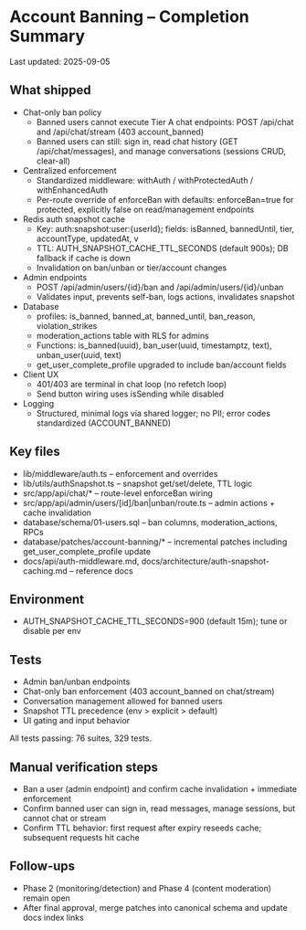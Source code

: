 # Account Banning – Completion Summary

Last updated: 2025-09-05

## What shipped

- Chat-only ban policy
  - Banned users cannot execute Tier A chat endpoints: POST /api/chat and /api/chat/stream (403 account_banned)
  - Banned users can still: sign in, read chat history (GET /api/chat/messages), and manage conversations (sessions CRUD, clear-all)
- Centralized enforcement
  - Standardized middleware: withAuth / withProtectedAuth / withEnhancedAuth
  - Per-route override of enforceBan with defaults: enforceBan=true for protected, explicitly false on read/management endpoints
- Redis auth snapshot cache
  - Key: auth:snapshot:user:{userId}; fields: isBanned, bannedUntil, tier, accountType, updatedAt, v
  - TTL: AUTH_SNAPSHOT_CACHE_TTL_SECONDS (default 900s); DB fallback if cache is down
  - Invalidation on ban/unban or tier/account changes
- Admin endpoints
  - POST /api/admin/users/{id}/ban and /api/admin/users/{id}/unban
  - Validates input, prevents self-ban, logs actions, invalidates snapshot
- Database
  - profiles: is_banned, banned_at, banned_until, ban_reason, violation_strikes
  - moderation_actions table with RLS for admins
  - Functions: is_banned(uuid), ban_user(uuid, timestamptz, text), unban_user(uuid, text)
  - get_user_complete_profile upgraded to include ban/account fields
- Client UX
  - 401/403 are terminal in chat loop (no refetch loop)
  - Send button wiring uses isSending while disabled
- Logging
  - Structured, minimal logs via shared logger; no PII; error codes standardized (ACCOUNT_BANNED)

## Key files

- lib/middleware/auth.ts – enforcement and overrides
- lib/utils/authSnapshot.ts – snapshot get/set/delete, TTL logic
- src/app/api/chat/\* – route-level enforceBan wiring
- src/app/api/admin/users/[id]/ban|unban/route.ts – admin actions + cache invalidation
- database/schema/01-users.sql – ban columns, moderation_actions, RPCs
- database/patches/account-banning/\* – incremental patches including get_user_complete_profile update
- docs/api/auth-middleware.md, docs/architecture/auth-snapshot-caching.md – reference docs

## Environment

- AUTH_SNAPSHOT_CACHE_TTL_SECONDS=900 (default 15m); tune or disable per env

## Tests

- Admin ban/unban endpoints
- Chat-only ban enforcement (403 account_banned on chat/stream)
- Conversation management allowed for banned users
- Snapshot TTL precedence (env > explicit > default)
- UI gating and input behavior

All tests passing: 76 suites, 329 tests.

## Manual verification steps

- Ban a user (admin endpoint) and confirm cache invalidation + immediate enforcement
- Confirm banned user can sign in, read messages, manage sessions, but cannot chat or stream
- Confirm TTL behavior: first request after expiry reseeds cache; subsequent requests hit cache

## Follow-ups

- Phase 2 (monitoring/detection) and Phase 4 (content moderation) remain open
- After final approval, merge patches into canonical schema and update docs index links
